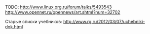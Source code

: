 TODO: <http://www.linux.org.ru/forum/talks/5493543>
<http://www.opennet.ru/opennews/art.shtml?num=32702>

Старые списки учебников:
<http://www.rg.ru/2012/03/07/uchebniki-dok.html>

